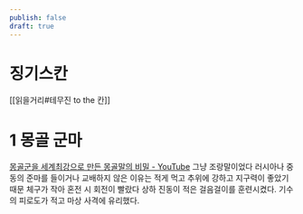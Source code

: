 ```yaml
---
publish: false
draft: true
---
```

# 징기스칸
[[읽을거리#테무진 to the 칸]]

# 1 몽골 군마
[몽골군을 세계최강으로 만든 몽골말의 비밀 - YouTube](https://www.youtube.com/watch?v=hz0xct2mPDY)
그냥 조랑말이었다
러시아나 중동의 준마를 들이거나 교배하지 않은 이유는 적게 먹고 추위에 강하고 지구력이 좋았기 때문
체구가 작아 혼전 시 회전이 빨랐다
상하 진동이 적은 걸음걸이를 훈련시켰다. 기수의 피로도가 적고 마상 사격에 유리했다.